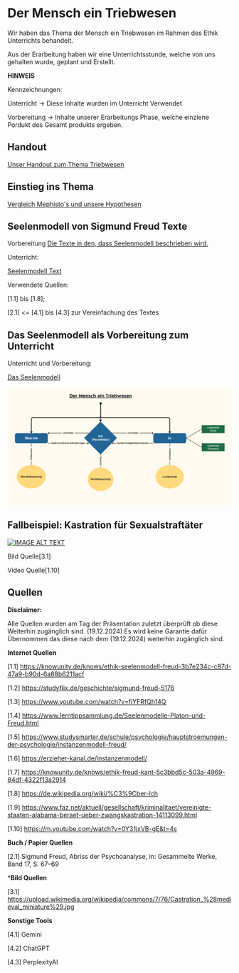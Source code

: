 # Der Mensch ein Triebwesen

Wir haben das Thema der Mensch ein Triebwesen im Rahmen des Ethik Unterrichts behandelt.

Aus der Erarbeitung haben wir eine Unterrichtsstunde, welche von uns gehalten wurde, geplant und Erstellt.

**HINWEIS**

Kennzeichnungen:

Unterricht -> Diese Inhalte wurden im Unterricht Verwendet

Vorbereitung -> Inhalte unserer Erarbeitungs Phase, welche einzlene Pordukt des Gesamt produkts ergeben.

## Handout

[Unser Handout zum Thema Triebwesen](Handoutpng)

## Einstieg ins Thema 

[Vergleich Mephisto's und unsere Hypothesen](Einstieg/Hypothesen.md)


## Seelenmodell von Sigmund Freud Texte

Vorbereitung
[Die Texte in den, dass Seelenmodell beschrieben wird.](SigmundFreudTexte)


Unterricht: 

[Seelenmodell Text](SigmundFreudTexte/SigmundFreud_Seelenmodell_Text_Gian-Joshua.pdf) 

Verwendete Quellen:

[1.1] bis [1.8]; 

[2.1] <= [4.1] bis [4.3] zur Vereinfachung des Textes

## Das Seelenmodell als Vorbereitung zum Unterricht

Unterricht und Vorbereitung:

[Das Seelenmodell](SigmundFreud-Tafelbild-Seelenmodell)

![Image Alt Text](SigmundFreud-Tafelbild-Seelenmodell/Seelenmodell_tafelbild.png)


## Fallbeispiel: Kastration für Sexualstraftäter

[![IMAGE ALT TEXT](https://upload.wikimedia.org/wikipedia/commons/7/76/Castration_%28medieval_miniature%29.jpg)](https://m.youtube.com/watch?v=0Y31jxVB-gE&t=4s "Video Title")

Bild Quelle[3.1]

Video Quelle[1.10]

## Quellen

**Disclaimer:**

Alle Quellen wurden am Tag der Präsentation zuletzt überprüft ob diese Weiterhin zugänglich sind. (19.12.2024)
Es wird keine Garantie dafür Übernommen das diese nach dem (19.12.2024) weiterhin zugänglich sind.

**Internet Quellen**

[1.1] https://knowunity.de/knows/ethik-seelenmodell-freud-3b7e234c-c87d-47a9-b90d-6a88b6211acf

[1.2] https://studyflix.de/geschichte/sigmund-freud-5176

[1.3] https://www.youtube.com/watch?v=fjYFRfQh14Q

[1.4] https://www.lerntippsammlung.de/Seelenmodelle-Platon-und-Freud.html

[1.5] https://www.studysmarter.de/schule/psychologie/hauptstroemungen-der-psychologie/instanzenmodell-freud/

[1.6] https://erzieher-kanal.de/instanzenmodell/

[1.7] https://knowunity.de/knows/ethik-freud-kant-5c3bbd5c-503a-4969-84df-4322f13a2914

[1.8] https://de.wikipedia.org/wiki/%C3%9Cber-Ich

[1.9] https://www.faz.net/aktuell/gesellschaft/kriminalitaet/vereinigte-staaten-alabama-beraet-ueber-zwangskastration-14113099.html

[1.10] https://m.youtube.com/watch?v=0Y31jxVB-gE&t=4s


**Buch / Papier Quellen**

 [2.1] Sigmund Freud, Abriss der Psychoanalyse, in: Gesammelte Werke, Band 17, S. 67–69


***Bild Quellen**

[3.1] https://upload.wikimedia.org/wikipedia/commons/7/76/Castration_%28medieval_miniature%29.jpg


**Sonstige Tools**

[4.1] Gemini

[4.2] ChatGPT

[4.3] PerplexityAI


